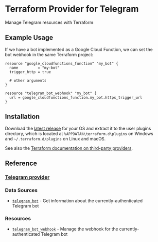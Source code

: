 # Terraform Provider for Telegram
Manage Telegram resources with Terraform

## Example Usage

If we have a bot implemented as a Google Cloud Function, we can set the bot
webhook in the same Terraform project:

```hcl
resource "google_cloudfunctions_function" "my_bot" {
  name         = "my-bot"
  trigger_http = true

  # other arguments
}

resource "telegram_bot_webhook" "my_bot" {
  url = google_cloudfunctions_function.my_bot.https_trigger_url
}
```

## Installation

Download the [latest
release](https://github.com/yi-jiayu/terraform-provider-telegram/releases) for
your OS and extract it to the user plugins directory, which is located at
`%APPDATA%\terraform.d\plugins` on Windows and `~/.terraform.d/plugins` on
Linux and macOS.

See also the [Terraform documentation on third-party
providers](https://www.terraform.io/docs/configuration/providers.html#third-party-plugins).

## Reference

### [Telegram provider](website/docs/index.html.markdown)

### Data Sources

- [`telegram_bot`](website/docs/d/bot.html.markdown) - Get information about
  the currently-authenticated Telegram bot

### Resources

- [`telegram_bot_webhook`](website/docs/r/bot_webhook.html.markdown) - Manage
  the webhook for the currently-authenticated Telegram bot
